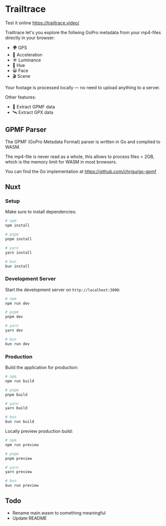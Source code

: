 # Trailtrace

Test it online https://trailtrace.video/

Trailtrace let's you explore the follwing GoPro metadata from your mp4-files directly in your browser:
- 🌍 GPS
- 🚀 Acceleration
- ☀️ Luminance
- 🎨 Hue
- 😀 Face
- 🎬 Scene

Your footage is processed locally — no need to upload anything to a server.

Other features:
- 💾 Extract GPMF data
- 🛰️ Extract GPX data

## GPMF Parser

The GPMF (GoPro Metadata Format) parser is written in Go and complied to WASM. 

The mp4-file is never read as a whole, this allows to process files > 2GB, which is the memory limit for WASM in most browsers.

You can find the Go implementation at https://github.com/chrigu/go-gpmf

## Nuxt

### Setup

Make sure to install dependencies:

```bash
# npm
npm install

# pnpm
pnpm install

# yarn
yarn install

# bun
bun install
```

### Development Server

Start the development server on `http://localhost:3000`:

```bash
# npm
npm run dev

# pnpm
pnpm dev

# yarn
yarn dev

# bun
bun run dev
```

### Production

Build the application for production:

```bash
# npm
npm run build

# pnpm
pnpm build

# yarn
yarn build

# bun
bun run build
```

Locally preview production build:

```bash
# npm
npm run preview

# pnpm
pnpm preview

# yarn
yarn preview

# bun
bun run preview
```

## Todo
- Rename main.wasm to something meaningful
- Update README